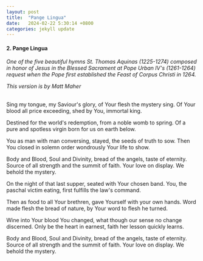 ```yaml
---
layout: post
title:  "Pange Lingua"
date:   2024-02-22 5:30:14 +0800
categories: jekyll update
---
```


#### 2. Pange Lingua

*One of the five beautiful hymns St. Thomas Aquinas (1225-1274) composed in honor of Jesus in the Blessed Sacrament at Pope Urban IV's (1261-1264) request when the Pope first established the Feast of Corpus Christi in 1264.*

*This version is by Matt Maher*

<br>
Sing my tongue, my Saviour's glory, 
of Your flesh the mystery sing. 
Of Your blood all price exceeding, 
shed by You, immortal king.

Destined for the world's redemption, 
from a noble womb to spring. 
Of a pure and spotless virgin 
born for us on earth below.

You as man with man conversing, 
stayed, the seeds of truth to sow. 
Then You closed in solemn order 
wondrously Your life to show. 

Body and Blood, Soul and Divinity, 
bread of the angels, taste of eternity. 
Source of all strength and the summit of faith. 
Your love on display. We behold the mystery.

On the night of that last supper, 
seated with Your chosen band.
You, the paschal victim eating, 
first fulfills the law's command. 

Then as food to all Your brethren, 
gave Yourself with your own hands. 
Word made flesh the bread of nature, 
by Your word to flesh he turned.

Wine into Your blood You changed, 
what though our sense no change discerned. 
Only be the heart in earnest, 
faith her lesson quickly learns.

Body and Blood, Soul and Divinity, 
bread of the angels, taste of eternity. 
Source of all strength and the summit of faith. 
Your love on display. We behold the mystery.
